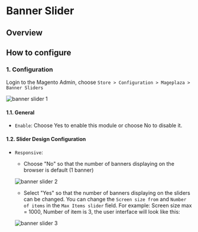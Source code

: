 # Banner Slider
## Overview

## How to configure
### 1. Configuration

Login to the Magento Admin, choose `Store > Configuration > Mageplaza > Banner Sliders`

![banner slider 1](https://i.imgur.com/aXn5n6j.gif)

#### 1.1. General
- `Enable`: Choose Yes to enable this module or choose No to disable it.

#### 1.2. Slider Design Configuration
- `Responsive`:
  - Choose "No" so that the number of banners displaying on the browser is default (1 banner)
  
  ![banner slider 2](https://i.imgur.com/leMCoQe.png)
  
  - Select "Yes" so that the number of banners displaying on the sliders can be changed. You can change the `Screen size from` and `Number of items` in the `Max Items slider` field. For example: Screen size max = 1000, Number of item is 3, the user interface will look like this:
  
  ![banner slider 3](https://i.imgur.com/TaLKxVN.png)








